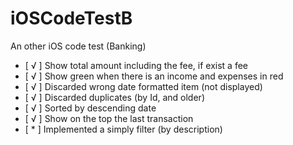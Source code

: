 # iOSCodeTestB
An other iOS code test (Banking)

 - [ √ ] Show total amount including the fee, if exist a fee
 - [ √ ] Show green when there is an income and expenses in red
 - [ √ ] Discarded wrong date formatted item (not displayed)
 - [ √ ] Discarded duplicates (by Id, and older)
 - [ √ ] Sorted by descending date
 - [ √ ] Show on the top the last transaction
 - [ * ] Implemented a simply filter (by description)


<!--stackedit_data:
eyJoaXN0b3J5IjpbMTU1NzM1Njk4N119
-->